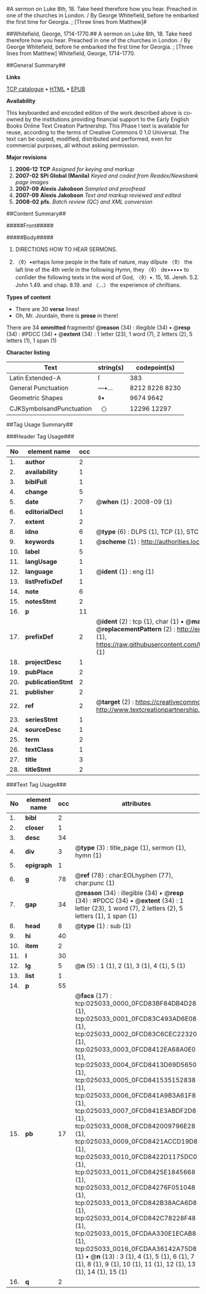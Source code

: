 #A sermon on Luke 8th, 18. Take heed therefore how you hear. Preached in one of the churches in London. / By George Whitefield, before he embarked the first time for Georgia. ; [Three lines from Matthew]#

##Whitefield, George, 1714-1770.##
A sermon on Luke 8th, 18. Take heed therefore how you hear. Preached in one of the churches in London. / By George Whitefield, before he embarked the first time for Georgia. ; [Three lines from Matthew]
Whitefield, George, 1714-1770.

##General Summary##

**Links**

[TCP catalogue](http://www.ota.ox.ac.uk/tcp/)  • 
[HTML](http://tei.it.ox.ac.uk/tcp/Texts-HTML/free/N19/N19231.html)  • 
[EPUB](http://tei.it.ox.ac.uk/tcp/Texts-EPUB/free/N19/N19231.epub)

**Availability**

This keyboarded and encoded edition of the
	       work described above is co-owned by the institutions
	       providing financial support to the Early English Books
	       Online Text Creation Partnership. This Phase I text is
	       available for reuse, according to the terms of Creative
	       Commons 0 1.0 Universal. The text can be copied,
	       modified, distributed and performed, even for
	       commercial purposes, all without asking permission.

**Major revisions**

1. __2006-12__ __TCP__ *Assigned for keying and markup*
1. __2007-02__ __SPi Global (Manila)__ *Keyed and coded from Readex/Newsbank page images*
1. __2007-09__ __Alexis Jakobson__ *Sampled and proofread*
1. __2007-09__ __Alexis Jakobson__ *Text and markup reviewed and edited*
1. __2008-02__ __pfs.__ *Batch review (QC) and XML conversion*

##Content Summary##

#####Front#####

#####Body#####

1. DIRECTIONS HOW TO HEAR SERMONS.

1. 〈◊〉•erhaps ſome people in the ſtate of nature, may diſpute 〈◊〉 the laſt line of the 4th verſe in the following Hymn, they 〈◊〉 de••••• to conſider the following texts in the word of God, 〈◊〉•. 15, 16. Jereh. 5.2. John 1.49. and chap. 8.19. and 〈…〉 the experience of chriſtians.

**Types of content**

  * There are 30 **verse** lines!
  * Oh, Mr. Jourdain, there is **prose** in there!

There are 34 **ommitted** fragments! 
 @__reason__ (34) : illegible (34)  •  @__resp__ (34) : #PDCC (34)  •  @__extent__ (34) : 1 letter (23), 1 word (7), 2 letters (2), 5 letters (1), 1 span (1)

**Character listing**


|Text|string(s)|codepoint(s)|
|---|---|---|
|Latin Extended-A|ſ|383|
|General Punctuation|—•…|8212 8226 8230|
|Geometric Shapes|◊▪|9674 9642|
|CJKSymbolsandPunctuation|〈〉|12296 12297|

##Tag Usage Summary##

###Header Tag Usage###

|No|element name|occ|attributes|
|---|---|---|---|
|1.|__author__|2||
|2.|__availability__|1||
|3.|__biblFull__|1||
|4.|__change__|5||
|5.|__date__|7| @__when__ (1) : 2008-09 (1)|
|6.|__editorialDecl__|1||
|7.|__extent__|2||
|8.|__idno__|6| @__type__ (6) : DLPS (1), TCP (1), STC (1), NOTIS (1), IMAGE-SET (1), EVANS-CITATION (1)|
|9.|__keywords__|1| @__scheme__ (1) : http://authorities.loc.gov/ (1)|
|10.|__label__|5||
|11.|__langUsage__|1||
|12.|__language__|1| @__ident__ (1) : eng (1)|
|13.|__listPrefixDef__|1||
|14.|__note__|6||
|15.|__notesStmt__|2||
|16.|__p__|11||
|17.|__prefixDef__|2| @__ident__ (2) : tcp (1), char (1)  •  @__matchPattern__ (2) : ([0-9\-]+):([0-9IVX]+) (1), (.+) (1)  •  @__replacementPattern__ (2) : http://eebo.chadwyck.com/downloadtiff?vid=$1&page=$2 (1), https://raw.githubusercontent.com/textcreationpartnership/Texts/master/tcpchars.xml#$1 (1)|
|18.|__projectDesc__|1||
|19.|__pubPlace__|2||
|20.|__publicationStmt__|2||
|21.|__publisher__|2||
|22.|__ref__|2| @__target__ (2) : https://creativecommons.org/publicdomain/zero/1.0/ (1), http://www.textcreationpartnership.org/docs/. (1)|
|23.|__seriesStmt__|1||
|24.|__sourceDesc__|1||
|25.|__term__|2||
|26.|__textClass__|1||
|27.|__title__|3||
|28.|__titleStmt__|2||


###Text Tag Usage###

|No|element name|occ|attributes|
|---|---|---|---|
|1.|__bibl__|2||
|2.|__closer__|1||
|3.|__desc__|34||
|4.|__div__|3| @__type__ (3) : title_page (1), sermon (1), hymn (1)|
|5.|__epigraph__|1||
|6.|__g__|78| @__ref__ (78) : char:EOLhyphen (77), char:punc (1)|
|7.|__gap__|34| @__reason__ (34) : illegible (34)  •  @__resp__ (34) : #PDCC (34)  •  @__extent__ (34) : 1 letter (23), 1 word (7), 2 letters (2), 5 letters (1), 1 span (1)|
|8.|__head__|8| @__type__ (1) : sub (1)|
|9.|__hi__|40||
|10.|__item__|2||
|11.|__l__|30||
|12.|__lg__|5| @__n__ (5) : 1 (1), 2 (1), 3 (1), 4 (1), 5 (1)|
|13.|__list__|1||
|14.|__p__|55||
|15.|__pb__|17| @__facs__ (17) : tcp:025033_0000_0FCD83BF84DB4D28 (1), tcp:025033_0001_0FCD83C493AD6E08 (1), tcp:025033_0002_0FCD83C6CEC22320 (1), tcp:025033_0003_0FCD8412EA68A0E0 (1), tcp:025033_0004_0FCD8413D69D5650 (1), tcp:025033_0005_0FCD841535152838 (1), tcp:025033_0006_0FCD841A9B3A61F8 (1), tcp:025033_0007_0FCD841E3ABDF2D8 (1), tcp:025033_0008_0FCD842009796E28 (1), tcp:025033_0009_0FCD8421ACCD19D8 (1), tcp:025033_0010_0FCD8422D1175DC0 (1), tcp:025033_0011_0FCD8425E1845668 (1), tcp:025033_0012_0FCD84276F051048 (1), tcp:025033_0013_0FCD842B38ACA6D8 (1), tcp:025033_0014_0FCD842C78228F48 (1), tcp:025033_0015_0FCDAA330E1ECAB8 (1), tcp:025033_0016_0FCDAA36142A75D8 (1)  •  @__n__ (13) : 3 (1), 4 (1), 5 (1), 6 (1), 7 (1), 8 (1), 9 (1), 10 (1), 11 (1), 12 (1), 13 (1), 14 (1), 15 (1)|
|16.|__q__|2||
